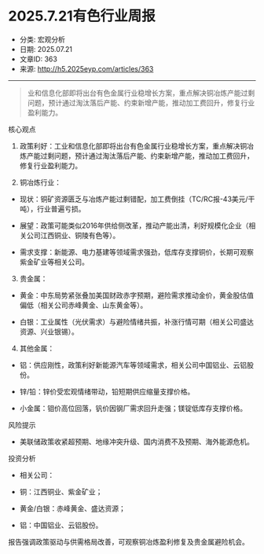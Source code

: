 # 2025.7.21有色行业周报

- 分类: 宏观分析
- 日期: 2025.07.21
- 文章ID: 363
- 来源: http://h5.2025eyp.com/articles/363

---

> 业和信息化部即将出台有色金属行业稳增长方案，重点解决铜冶炼产能过剩问题，预计通过淘汰落后产能、约束新增产能，推动加工费回升，修复行业盈利能力。

核心观点

1. 政策利好：工业和信息化部即将出台有色金属行业稳增长方案，重点解决铜冶炼产能过剩问题，预计通过淘汰落后产能、约束新增产能，推动加工费回升，修复行业盈利能力。

2. 铜冶炼行业：

- 现状：铜矿资源匮乏与冶炼产能过剩错配，加工费倒挂（TC/RC报-43美元/干吨），行业普遍亏损。

- 展望：政策可能类似2016年供给侧改革，推动产能出清，利好规模化企业（相关公司江西铜业、铜陵有色等）。

- 需求支撑：新能源、电力基建等领域需求强劲，低库存支撑铜价，长期可观察紫金矿业等相关公司。

3. 贵金属：

- 黄金：中东局势紧张叠加美国财政赤字预期，避险需求推动金价，黄金股估值偏低（相关公司赤峰黄金、山东黄金等）。

- 白银：工业属性（光伏需求）与避险情绪共振，补涨行情可期（相关公司盛达资源、兴业银锡）。

4. 其他金属：

- 铝：供应刚性，政策利好新能源汽车等领域需求，相关公司中国铝业、云铝股份。

- 锌/铅：锌价受宏观情绪带动，铅短期供应缩量支撑价格。

- 小金属：钼价高位回落，钒价因钢厂需求回升走强；镁锭低库存支撑价格。

风险提示

- 美联储政策收紧超预期、地缘冲突升级、国内消费不及预期、海外能源危机。

投资分析

- 相关公司：

- 铜：江西铜业、紫金矿业；

- 黄金/白银：赤峰黄金、盛达资源；

- 铝：中国铝业、云铝股份。

报告强调政策驱动与供需格局改善，可观察铜冶炼盈利修复及贵金属避险机会。
